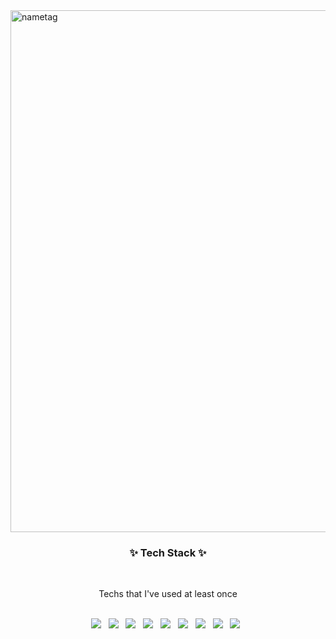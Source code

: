 
<img width="835" alt="nametag" src="https://user-images.githubusercontent.com/84368302/127463337-6f140b6f-c217-46aa-be82-69c42cd85d2a.PNG">


<h3 align="center">✨ Tech Stack ✨ </h3>
<br>
<p align="center">Techs that I've used at least once </p>

<br>
<div align="center"/>
<img src="https://img.shields.io/badge/python-3766AB?style=flat-square&logo=python&logoColor=white" ></a>
 &nbsp;
<img src="https://img.shields.io/badge/Go-00ADD8?style=flat-square&logo=Go&logoColor=white" ></a>
 &nbsp;
<img src="https://img.shields.io/badge/JavaScript-F7DF1E?style=flat-square&logo=JavaScript&logoColor=white" ></a>
 &nbsp;
<img src="https://img.shields.io/badge/Css-2480E6?style=flat-square&logo=CSS3&logoColor=white" ></a>
 &nbsp;
<img src="https://img.shields.io/badge/Html-E34F26?style=flat-square&logo=HTML5&logoColor=white" ></a>
 &nbsp;
<img src="https://img.shields.io/badge/Bootstrap-7952B3?style=flat-square&logo=Bootstrap&logoColor=white" ></a>
 &nbsp;
 <img src="https://img.shields.io/badge/jQuery-0769AD?style=flat-square&logo=jQuery&logoColor=white" ></a>
 &nbsp;
 <img src="https://img.shields.io/badge/sass-CC6699?style=flat-square&logo=sass&logoColor=white" ></a>
 &nbsp;
 <img src="https://img.shields.io/badge/figma-F24E1E?style=flat-square&logo=figma&logoColor=white" ></a>
 &nbsp;

